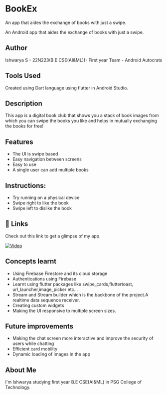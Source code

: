 # BookEx
An app that aides the exchange of books with just a swipe.

An Android app that aides the exchange of books with just a swipe.
## Author

Ishwarya S - 22N223(B.E CSE(AI&ML))- First year
Team - Android Autocrats

## Tools Used

Created using Dart language using flutter in Android Studio.


## Description

This app is a digital book club that shows you a stack of book images from which you
can swipe the books you like and helps in mutually exchanging
the books for free!


## Features

- The UI is swipe based
- Easy navigation between screens
- Easy to use
- A single user can add multiple books


## Instructions:
- Try running on a physical device
- Swipe right to like the book
- Swipe left to dislike the book

## 🔗 Links
Check out this link to get a glimpse of my app.

[![Video](https://img.shields.io/badge/BookEx_app-000?style=for-the-badge&logo=ko-fi&logoColor=white)](https://drive.google.com/file/d/17mvJcuvYaKTKzxM7HJcTgxoN2ws8TFCQ/view?usp=sharing)



## Concepts learnt

- Using Firebase Firestore and its cloud storage
- Authentications using Firebase
- Learnt using flutter packages like swipe_cards,fluttertoast,
  url_launcher,image_picker etc...
- Stream and Stream builder which is the backbone of the project.A realtime data
  sequence receiver.
- Creating custom widgets
- Making the UI responsive to multiple screen sizes.





## Future improvements
- Making the chat screen more interactive and improve the
  security of users while chatting
- Efficient card mobility
- Dynamic loading of images in the app






## About Me
I'm Ishwarya studying first year B.E CSE(AI&ML) in PSG College
of Technology.
